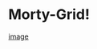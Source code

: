 # Morty-Grid!

[image](https://user-images.githubusercontent.com/125913710/223535763-93cca680-d5f8-496a-9a46-fe75f2348095.png)
